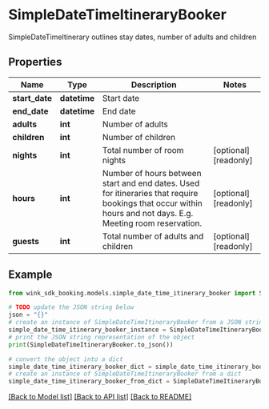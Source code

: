 # SimpleDateTimeItineraryBooker

SimpleDateTimeItinerary outlines stay dates, number of adults and children

## Properties

Name | Type | Description | Notes
------------ | ------------- | ------------- | -------------
**start_date** | **datetime** | Start date | 
**end_date** | **datetime** | End date | 
**adults** | **int** | Number of adults | 
**children** | **int** | Number of children | 
**nights** | **int** | Total number of room nights | [optional] [readonly] 
**hours** | **int** | Number of hours between start and end dates. Used for itineraries that require bookings that occur within hours and not days. E.g. Meeting room reservation. | [optional] [readonly] 
**guests** | **int** | Total number of adults and children | [optional] [readonly] 

## Example

```python
from wink_sdk_booking.models.simple_date_time_itinerary_booker import SimpleDateTimeItineraryBooker

# TODO update the JSON string below
json = "{}"
# create an instance of SimpleDateTimeItineraryBooker from a JSON string
simple_date_time_itinerary_booker_instance = SimpleDateTimeItineraryBooker.from_json(json)
# print the JSON string representation of the object
print(SimpleDateTimeItineraryBooker.to_json())

# convert the object into a dict
simple_date_time_itinerary_booker_dict = simple_date_time_itinerary_booker_instance.to_dict()
# create an instance of SimpleDateTimeItineraryBooker from a dict
simple_date_time_itinerary_booker_from_dict = SimpleDateTimeItineraryBooker.from_dict(simple_date_time_itinerary_booker_dict)
```
[[Back to Model list]](../README.md#documentation-for-models) [[Back to API list]](../README.md#documentation-for-api-endpoints) [[Back to README]](../README.md)


